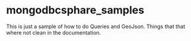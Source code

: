 # mongodbcsphare_samples

This is just a sample of how to do Queries and GeoJson.
Things that that where not clean in the documentation.


